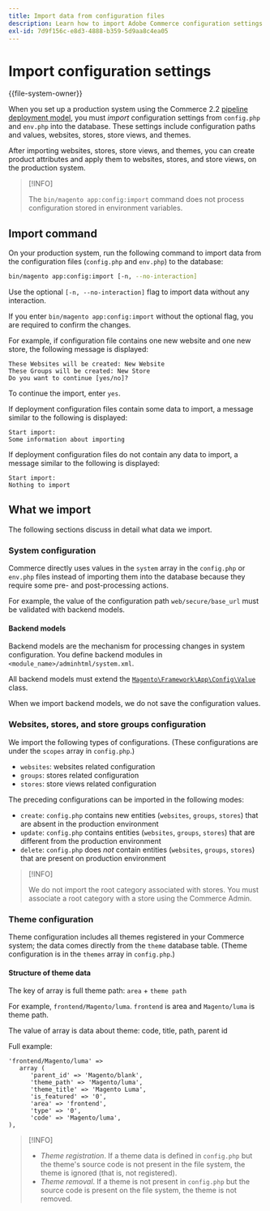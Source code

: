 ```yaml
---
title: Import data from configuration files
description: Learn how to import Adobe Commerce configuration settings from configuration files. Discover pipeline deployment and database import processes.
exl-id: 7d9f156c-e8d3-4888-b359-5d9aa8c4ea05
---
```

# Import configuration settings

{{file-system-owner}}

When you set up a production system using the Commerce 2.2 [pipeline deployment model](../deployment/technical-details.md), you must _import_ configuration settings from `config.php` and `env.php` into the database.
These settings include configuration paths and values, websites, stores, store views, and themes.

After importing websites, stores, store views, and themes, you can create product attributes and apply them to websites, stores, and store views, on the production system.

>[!INFO]
>
>The `bin/magento app:config:import` command does not process configuration stored in environment variables.

## Import command

On your production system, run the following command to import data from the configuration files (`config.php` and `env.php`) to the database:

```bash
bin/magento app:config:import [-n, --no-interaction]
```

Use the optional `[-n, --no-interaction]` flag to import data without any interaction.

If you enter `bin/magento app:config:import` without the optional flag, you are required to confirm the changes.

For example, if configuration file contains one new website and one new store, the following message is displayed:

```
These Websites will be created: New Website
These Groups will be created: New Store
Do you want to continue [yes/no]?
```

To continue the import, enter `yes`.

If deployment configuration files contain some data to import, a message similar to the following is displayed:

```
Start import:
Some information about importing
```

If deployment configuration files do not contain any data to import, a message similar to the following is displayed:

```
Start import:
Nothing to import
```

## What we import

The following sections discuss in detail what data we import.

### System configuration

Commerce directly uses values in the `system` array in the `config.php` or `env.php` files instead of importing them into the database because they require some pre- and post-processing actions.

For example, the value of the configuration path `web/secure/base_url` must be validated with backend models.

#### Backend models

Backend models are the mechanism for processing changes in system configuration.
You define backend modules in `<module_name>/adminhtml/system.xml`.

All backend models must extend the [`Magento\Framework\App\Config\Value`](https://github.com/magento/magento2/blob/2.4/lib/internal/Magento/Framework/App/Config/Value.php) class.

When we import backend models, we do not save the configuration values.

### Websites, stores, and store groups configuration

We import the following types of configurations.
(These configurations are under the `scopes` array in `config.php`.)

- `websites`: websites related configuration
- `groups`: stores related configuration
- `stores`: store views related configuration

The preceding configurations can be imported in the following modes:

- `create`: `config.php` contains new entities (`websites`, `groups`, `stores`) that are absent in the production environment
- `update`: `config.php` contains entities (`websites`, `groups`, `stores`) that are different from the production environment
- `delete`: `config.php` does _not_ contain entities (`websites`, `groups`, `stores`) that are present on production environment

>[!INFO]
>
>We do not import the root category associated with stores. You must associate a root category with a store using the Commerce Admin.

### Theme configuration

Theme configuration includes all themes registered in your Commerce system; the data comes directly from the `theme` database table. (Theme configuration is in the `themes` array in `config.php`.)

#### Structure of theme data

The key of array is full theme path: `area` + `theme path`

For example, `frontend/Magento/luma`.
`frontend` is area and `Magento/luma` is theme path.

The value of array is data about theme: code, title, path, parent id

Full example:

```php?start_inline=1
'frontend/Magento/luma' =>
   array (
      'parent_id' => 'Magento/blank',
      'theme_path' => 'Magento/luma',
      'theme_title' => 'Magento Luma',
      'is_featured' => '0',
      'area' => 'frontend',
      'type' => '0',
      'code' => 'Magento/luma',
),
```

>[!INFO]
>
>- _Theme registration_. If a theme data is defined in `config.php` but the theme's source code is not present in the file system, the theme is ignored (that is, not registered).
>- _Theme removal_. If a theme is not present in `config.php` but the source code is present on the file system, the theme is not removed.
